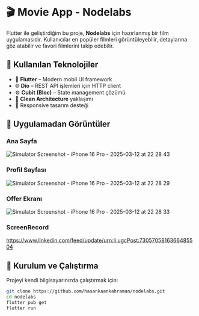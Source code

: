 # 🎬 Movie App - Nodelabs

Flutter ile geliştirdiğim bu proje, **Nodelabs** için hazırlanmış bir film uygulamasıdır. Kullanıcılar en popüler filmleri görüntüleyebilir, detaylarına göz atabilir ve favori filmlerini takip edebilir.

## 🚀 Kullanılan Teknolojiler

- 💙 **Flutter** – Modern mobil UI framework
- 🌐 **Dio** – REST API işlemleri için HTTP client
- ⚙️ **Cubit (Bloc)** – State management çözümü
- 🧼 **Clean Architecture** yaklaşımı
- 🔁 Responsive tasarım desteği

## 📸 Uygulamadan Görüntüler

### Ana Sayfa  
![Simulator Screenshot - iPhone 16 Pro - 2025-03-12 at 22 28 43](https://github.com/user-attachments/assets/0719ae52-c0b0-45ad-917c-b5b1cacb98ab)

### Profil Sayfası  
![Simulator Screenshot - iPhone 16 Pro - 2025-03-12 at 22 28 29](https://github.com/user-attachments/assets/52a549c3-d00c-421b-ab7f-699dd3437850)

### Offer Ekranı  
![Simulator Screenshot - iPhone 16 Pro - 2025-03-12 at 22 28 33](https://github.com/user-attachments/assets/f95f9054-ce81-4b90-924e-88ee0eced2c0)

### ScreenRecord  
https://www.linkedin.com/feed/update/urn:li:ugcPost:7305705816366485504
## 🔧 Kurulum ve Çalıştırma

Projeyi kendi bilgisayarınızda çalıştırmak için:

```bash
git clone https://github.com/hasankaankahraman/nodelabs.git
cd nodelabs
flutter pub get
flutter run
